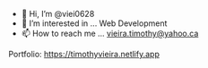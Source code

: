 - 👋 Hi, I’m @viei0628 
- 👀 I’m interested in ... Web Development
- 📫 How to reach me ... vieira.timothy@yahoo.ca

Portfolio: https://timothyvieira.netlify.app
